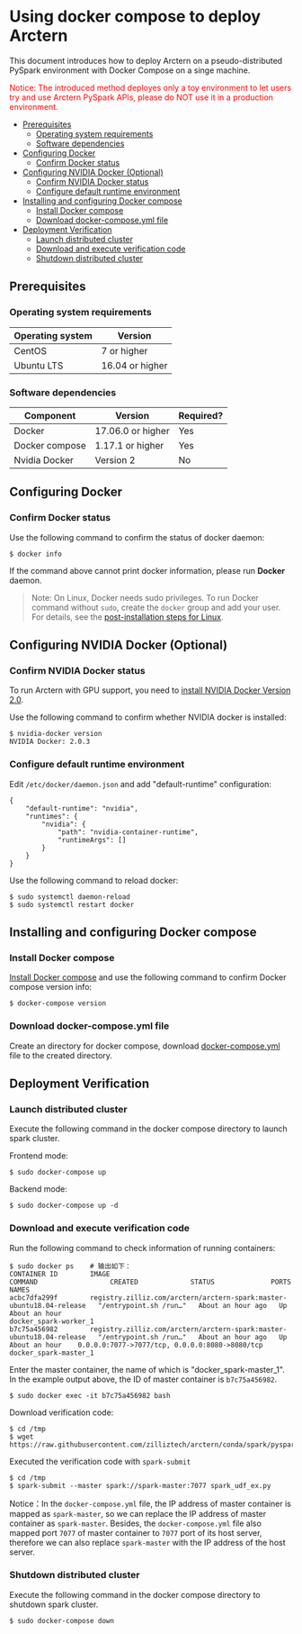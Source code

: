 # Using docker compose to deploy Arctern

This document introduces how to deploy Arctern on a pseudo-distributed PySpark environment with Docker Compose on a singe machine. 

<span style="color:red">Notice: The introduced method deployes only a toy environment to let users try and use Arctern PySpark APIs, please do NOT use it in a production environment.</span>

<!-- TOC -->

- [Prerequisites](#prerequisites)
    - [Operating system requirements](#operating-system-requirements)
    - [Software dependencies](#software-dependencies)
- [Configuring Docker](#configuring-docker)
    - [Confirm Docker status](#confirm-docker-status)
- [Configuring NVIDIA Docker (Optional)](#configuring-nvidia-docker-optional)
    - [Confirm NVIDIA Docker status](#confirm-nvidia-docker-status)
    - [Configure default runtime environment](#configure-default-runtime-environment)
- [Installing and configuring Docker compose](#installing-and-configuring-docker-compose)
    - [Install Docker compose](#install-docker-compose)
    - [Download docker-compose.yml file](#download-docker-composeyml-file)
- [Deployment Verification](#deployment-verification)
    - [Launch distributed cluster](#launch-distributed-cluster)
    - [Download and execute verification code](#download-and-execute-verification-code)
    - [Shutdown distributed cluster](#shutdown-distributed-cluster)

<!-- /TOC -->

## Prerequisites

### Operating system requirements


| Operating system   | Version          |
| ---------- | ------------ |
| CentOS     | 7 or higher      |
| Ubuntu LTS | 16.04 or higher  |

### Software dependencies

| Component        | Version          | Required?  |
| ----------     | ------------ | ----- |
| Docker         | 17.06.0 or higher| Yes  |
| Docker compose | 1.17.1 or higher | Yes  |
| Nvidia Docker  | Version 2    | No  |

## Configuring Docker

### Confirm Docker status

Use the following command to confirm the status of docker daemon:

```shell
$ docker info
```

If the command above cannot print docker information, please run **Docker** daemon.

> Note: On Linux, Docker needs sudo privileges. To run Docker command without `sudo`, create the `docker` group and add your user. For details, see the [post-installation steps for Linux](https://docs.docker.com/install/linux/linux-postinstall/).


## Configuring NVIDIA Docker (Optional)

### Confirm NVIDIA Docker status

To run Arctern with GPU support, you need to [install NVIDIA Docker Version 2.0](https://github.com/nvidia/nvidia-docker/wiki/Installation-(version-2.0)).

Use the following command to confirm whether NVIDIA docker is installed:

```shell
$ nvidia-docker version
NVIDIA Docker: 2.0.3
```

### Configure default runtime environment

Edit `/etc/docker/daemon.json` and add  "default-runtime" configuration:

```
{
    "default-runtime": "nvidia",
    "runtimes": {
        "nvidia": {
            "path": "nvidia-container-runtime",
            "runtimeArgs": []
        }
    }
}
```
Use the following command to reload docker:

```shell
$ sudo systemctl daemon-reload
$ sudo systemctl restart docker
```

## Installing and configuring Docker compose


### Install Docker compose
[Install Docker compose](https://docs.docker.com/compose/install/) and use the following command to confirm Docker compose version info:

```shell
$ docker-compose version
```

### Download docker-compose.yml file

Create an directory for docker compose, download [docker-compose.yml](https://raw.githubusercontent.com/zilliztech/arctern-docs/master/scripts/docker-compose.yml) file to the created directory. 

## Deployment Verification

### Launch distributed cluster

Execute the following command in the docker compose directory to launch spark cluster.

Frontend mode:
```shell
$ sudo docker-compose up
```

Backend mode:
```shell
$ sudo docker-compose up -d
```

### Download and execute verification code

Run the following command to check information of running containers:

```shell
$ sudo docker ps    # 输出如下：
CONTAINER ID        IMAGE                                                                  COMMAND                  CREATED             STATUS              PORTS                                            NAMES
acbc7dfa299f        registry.zilliz.com/arctern/arctern-spark:master-ubuntu18.04-release   "/entrypoint.sh /run…"   About an hour ago   Up About an hour                                                     docker_spark-worker_1
b7c75a456982        registry.zilliz.com/arctern/arctern-spark:master-ubuntu18.04-release   "/entrypoint.sh /run…"   About an hour ago   Up About an hour    0.0.0.0:7077->7077/tcp, 0.0.0.0:8080->8080/tcp   docker_spark-master_1
```

Enter the master container, the name of which is "docker_spark-master_1". In the example output above, the ID of master container is `b7c75a456982`.

```shell
$ sudo docker exec -it b7c75a456982 bash
```

Download verification code:

```shell
$ cd /tmp
$ wget https://raw.githubusercontent.com/zilliztech/arctern/conda/spark/pyspark/examples/gis/spark_udf_ex.py
```

Executed the verification code with `spark-submit`
```shell
$ cd /tmp
$ spark-submit --master spark://spark-master:7077 spark_udf_ex.py
```

Notice：In the `docker-compose.yml` file, the IP address of master container is mapped as `spark-master`, so we can replace the IP address of master container as `spark-master`. Besides, the `docker-compose.yml` file also mapped port `7077` of master container to `7077` port of its host server, therefore we can also replace `spark-master` with the IP address of the host server.

### Shutdown distributed cluster

Execute the following command in the docker compose directory to shutdown spark cluster.

```shell
$ sudo docker-compose down
```
